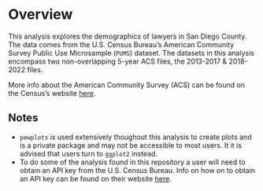 <!-- README.md is generated from README.Rmd. Please edit that file -->

# Overview

This analysis explores the demographics of lawyers in San Diego County.
The data comes from the U.S. Census Bureau’s American Community Survey
Public Use Microsample (`PUMS`) dataset. The datasets in this analysis
encompass two non-overlapping 5-year ACS files, the 2013-2017 &
2018-2022 files.

More info about the American Community Survey (ACS) can be found on the
Census’s website [here](https://www.census.gov/programs-surveys/acs).

## Notes

-   `pewplots` is used extensively thoughout this analysis to create
    plots and is a private package and may not be accessible to most
    users. It it is advised that users turn to `ggplot2` instead.
-   To do some of the analysis found in this repository a user will need
    to obtain an API key from the U.S. Census Bureau. Info on how on to
    obtain an API key can be found on their website
    [here](https://www.census.gov/data/developers/data-sets.html).
